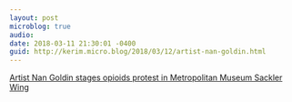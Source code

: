 ```yaml
---
layout: post
microblog: true
audio: 
date: 2018-03-11 21:30:01 -0400
guid: http://kerim.micro.blog/2018/03/12/artist-nan-goldin.html
---
```

[Artist Nan Goldin stages opioids protest in Metropolitan Museum Sackler Wing](https://www.theguardian.com/us-news/2018/mar/10/opioids-nan-goldin-protest-metropolitan-museum-sackler-wing)
